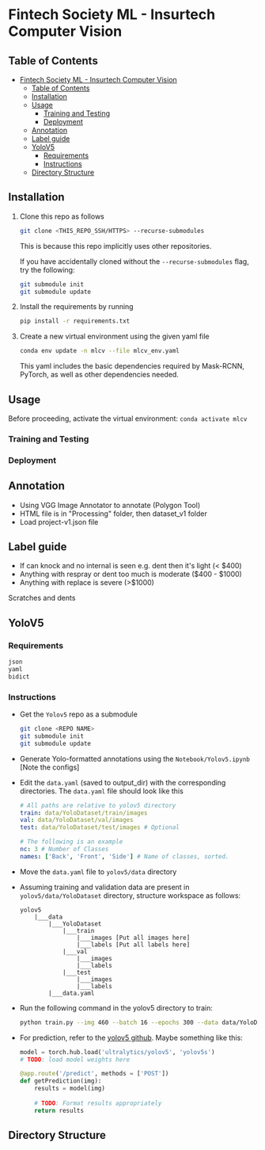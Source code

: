 # Fintech Society ML - Insurtech Computer Vision

## Table of Contents

- [Fintech Society ML - Insurtech Computer Vision](#fintech-society-ml---insurtech-computer-vision)
  - [Table of Contents](#table-of-contents)
  - [Installation](#installation)
  - [Usage](#usage)
    - [Training and Testing](#training-and-testing)
    - [Deployment](#deployment)
  - [Annotation](#annotation)
  - [Label guide](#label-guide)
  - [YoloV5](#yolov5)
    - [Requirements](#requirements)
    - [Instructions](#instructions)
  - [Directory Structure](#directory-structure)

## Installation

1. Clone this repo as follows

    ```bash
    git clone <THIS_REPO_SSH/HTTPS> --recurse-submodules
    ```

    This is because this repo implicitly uses other repositories.

    If you have accidentally cloned without the `--recurse-submodules` flag, try the following:

    ```bash
    git submodule init
    git submodule update
    ```

2. Install the requirements by running

    ```bash
    pip install -r requirements.txt
    ```

3. Create a new virtual environment using the given yaml file

    ```bash
    conda env update -n mlcv --file mlcv_env.yaml
    ```

    This yaml includes the basic dependencies required by Mask-RCNN, PyTorch, as well as other dependencies needed.

## Usage

Before proceeding, activate the virtual environment: `conda activate mlcv`

### Training and Testing

### Deployment

## Annotation

- Using VGG Image Annotator to annotate (Polygon Tool)
- HTML file is in "Processing" folder, then dataset_v1 folder
- Load project-v1.json file

## Label guide

- If can knock and no internal is seen e.g. dent then it's light (< $400)
- Anything with respray or dent too much is moderate ($400 - $1000)
- Anything with replace is severe (>$1000)

Scratches and dents

## YoloV5

### Requirements

```txt
json
yaml
bidict
```

### Instructions

- Get the `Yolov5` repo as a submodule

    ```bash
    git clone <REPO NAME>
    git submodule init
    git submodule update
    ```

- Generate Yolo-formatted annotations using the `Notebook/Yolov5.ipynb` [Note the configs]
- Edit the `data.yaml` (saved to output_dir) with the corresponding directories. The `data.yaml` file should look like this

    ```yaml
    # All paths are relative to yolov5 directory
    train: data/YoloDataset/train/images 
    val: data/YoloDataset/val/images
    test: data/YoloDataset/test/images # Optional

    # The following is an example
    nc: 3 # Number of Classes
    names: ['Back', 'Front', 'Side'] # Name of classes, sorted.
    ```

- Move the `data.yaml` file to `yolov5/data` directory
- Assuming training and validation data are present in `yolov5/data/YoloDataset` directory, structure workspace as follows:

    ```
    yolov5
        |___data
            |___YoloDataset
                |___train
                    |___images [Put all images here]
                    |___labels [Put all labels here]
                |___val
                    |___images
                    |___labels
                |___test
                    |___images
                    |___labels
            |___data.yaml
    ```

- Run the following command in the yolov5 directory to train:

    ```bash
    python train.py --img 460 --batch 16 --epochs 300 --data data/YoloDataset.yaml --weights yolov5s.pt 
    ```

- For prediction, refer to the [yolov5 github](https://github.com/ultralytics/yolov5). Maybe something like this:

    ```python
    model = torch.hub.load('ultralytics/yolov5', 'yolov5s')
    # TODO: load model weights here

    @app.route('/predict', methods = ['POST'])
    def getPrediction(img):
        results = model(img)
        
        # TODO: Format results appropriately
        return results
    ```

## Directory Structure
